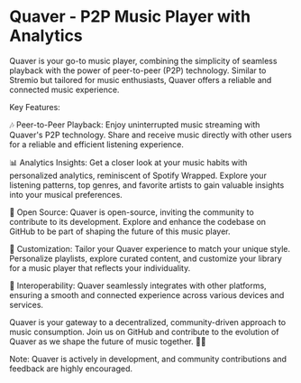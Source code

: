 # Quaver - P2P Music Player with Analytics

Quaver is your go-to music player, combining the simplicity of seamless playback with the power of peer-to-peer (P2P) technology. Similar to Stremio but tailored for music enthusiasts, Quaver offers a reliable and connected music experience.

Key Features:

🎶 Peer-to-Peer Playback: Enjoy uninterrupted music streaming with Quaver's P2P technology. Share and receive music directly with other users for a reliable and efficient listening experience.

📊 Analytics Insights: Get a closer look at your music habits with personalized analytics, reminiscent of Spotify Wrapped. Explore your listening patterns, top genres, and favorite artists to gain valuable insights into your musical preferences.

🚀 Open Source: Quaver is open-source, inviting the community to contribute to its development. Explore and enhance the codebase on GitHub to be part of shaping the future of this music player.

🎨 Customization: Tailor your Quaver experience to match your unique style. Personalize playlists, explore curated content, and customize your library for a music player that reflects your individuality.

🔗 Interoperability: Quaver seamlessly integrates with other platforms, ensuring a smooth and connected experience across various devices and services.

Quaver is your gateway to a decentralized, community-driven approach to music consumption. Join us on GitHub and contribute to the evolution of Quaver as we shape the future of music together. 🎵✨

Note: Quaver is actively in development, and community contributions and feedback are highly encouraged.